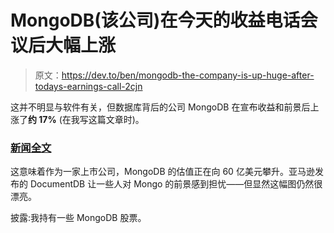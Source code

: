 # MongoDB(该公司)在今天的收益电话会议后大幅上涨

> 原文：<https://dev.to/ben/mongodb-the-company-is-up-huge-after-todays-earnings-call-2cjn>

这并不明显与软件有关，但数据库背后的公司 MongoDB 在宣布收益和前景后上涨了**约 17%** (在我写这篇文章时)。

### [新闻全文](https://www.marketwatch.com/story/mongodb-stock-gains-12-after-earnings-beat-bullish-guidance-2019-03-13)

这意味着作为一家上市公司，MongoDB 的估值正在向 60 亿美元攀升。亚马逊发布的 DocumentDB 让一些人对 Mongo 的前景感到担忧——但显然这幅图仍然很漂亮。

披露:我持有一些 MongoDB 股票。